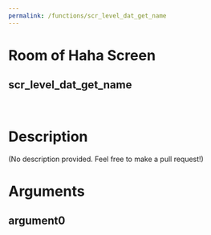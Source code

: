 ```yaml
---
permalink: /functions/scr_level_dat_get_name
---
```

# Room of Haha Screen  
## scr_level_dat_get_name  
&nbsp;  
# Description  
(No description provided. Feel free to make a pull request!) 
&nbsp;  
# Arguments
## argument0

&nbsp;  


